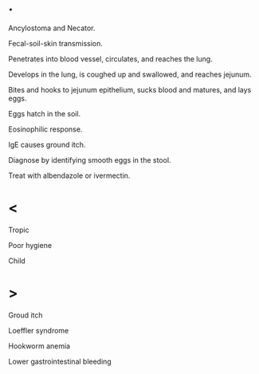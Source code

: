 # .

Ancylostoma and Necator.

Fecal-soil-skin transmission.

Penetrates into blood vessel, circulates, and reaches the lung.

Develops in the lung, is coughed up and swallowed, and reaches jejunum.

Bites and hooks to jejunum epithelium, sucks blood and matures, and lays eggs.

Eggs hatch in the soil.

Eosinophilic response.

IgE causes ground itch.

Diagnose by identifying smooth eggs in the stool.

Treat with albendazole or ivermectin.

# <

Tropic

Poor hygiene

Child

# >

Groud itch

Loeffler syndrome

Hookworm anemia

Lower gastrointestinal bleeding
